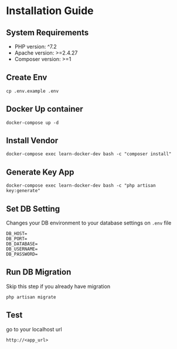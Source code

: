 # Installation Guide
## System Requirements
- PHP version: ^7.2
- Apache version: >=2.4.27
- Composer version: >=1

## Create Env
```
cp .env.example .env
```

## Docker Up container
```
docker-compose up -d
```

## Install Vendor
```
docker-compose exec learn-docker-dev bash -c "composer install"
```

## Generate Key App
```
docker-compose exec learn-docker-dev bash -c "php artisan key:generate"
```

## Set DB Setting
Changes your DB environment to your database settings on `.env` file
```
DB_HOST=
DB_PORT=
DB_DATABASE=
DB_USERNAME=
DB_PASSWORD=
```

## Run DB Migration
Skip this step if you already have migration
```
php artisan migrate
```

## Test
go to your localhost url
```
http://<app_url>
```

